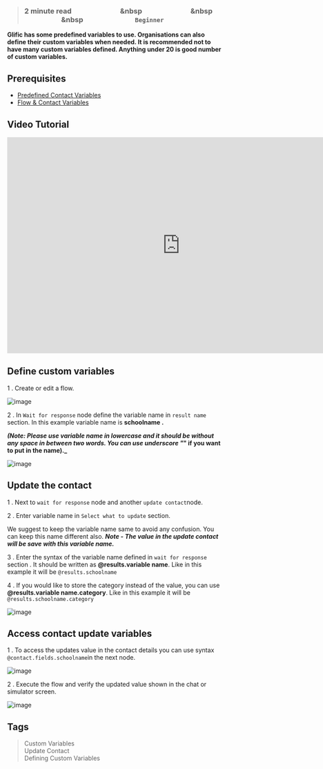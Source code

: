 > ### **2 minute read &nbsp; &nbsp; &nbsp; &nbsp; &nbsp; &nbsp; &nbsp; &nbsp; &nbsp; &nbsp; &nbsp; &nbsp; &nbsp; &nbsp; &nbsp &nbsp; &nbsp; &nbsp; &nbsp; &nbsp; &nbsp; &nbsp; &nbsp; &nbsp; &nbsp; &nbsp; &nbsp; &nbsp; &nbsp; &nbsp &nbsp; &nbsp; &nbsp; &nbsp; &nbsp; &nbsp; &nbsp; &nbsp; &nbsp; &nbsp; &nbsp; &nbsp; &nbsp; &nbsp; &nbsp &nbsp; &nbsp; &nbsp; &nbsp; &nbsp; &nbsp; &nbsp; &nbsp; &nbsp; &nbsp; &nbsp; &nbsp; &nbsp; &nbsp; &nbsp; `Beginner`**

**Glific has some predefined variables to use. Organisations can also define their custom variables when needed. It is recommended not to have many custom variables defined. Anything under 20 is good number of custom variables.**

## Prerequisites
- [Predefined Contact Variables](https://glific.github.io/docs/docs/Flows/Flow%20Variables/Predefined%20contact%20variables%20in%20Glific)
- [Flow & Contact Variables](https://glific.github.io/docs/docs/Flows/Flow%20Variables/Flow%20variables%20vs%20Contact%20variables)

## Video Tutorial

<iframe width="800" height="500" src="https://www.youtube.com/embed/Y2KWDO7SfnI" title="YouTube video player" frameborder="0" allow="accelerometer; autoplay; clipboard-write; encrypted-media; gyroscope; picture-in-picture; web-share" allowfullscreen></iframe>

## Define custom variables

1 . Create or edit a flow.

![image](https://user-images.githubusercontent.com/32592458/219549357-fdac2a44-b638-49fc-b023-6b5bf9e6bff4.png)

2 . In `Wait for response` node define the variable name in `result name` section. In this example variable name is  **schoolname .**

**_(Note: Please use variable name in lowercase and it should be without any space in between two words. You can use underscore &quot;_&quot; if you want to put in the name)._**

![image](https://user-images.githubusercontent.com/32592458/219549375-5c7a340a-0ffd-49fd-920c-a180feef6ab2.png)



## Update the contact 

1 . Next to `wait for response` node and another `update contact`node.

2 .  Enter variable name in `Select what to update` section.

We suggest to keep the variable name same to avoid any confusion. You can keep this name different also. **_Note - The value in the update contact will be save with this variable name._**

3 . Enter the syntax of the variable name defined in `wait for response`  section .  It should be written as **@results.variable name**. Like in this example it will be  `@results.schoolname`

4 . If you would like to store the category instead of the value, you can use **@results.variable name.category**. Like in this example it will be `@results.schoolname.category`

![image](https://user-images.githubusercontent.com/32592458/219549389-2d64835d-8671-4b04-94ce-5c9a53a61c39.png)

## Access contact update variables

1 .  To access the updates value in the contact details you can use syntax `@contact.fields.schoolname`in the next node.

![image](https://user-images.githubusercontent.com/32592458/219549402-c53a79b1-a9f7-43fb-955c-64476b386f2f.png)



2 . Execute the flow and verify the updated value shown in the chat or simulator screen.

![image](https://user-images.githubusercontent.com/32592458/219549411-46e5b788-28b8-4b13-bf74-1a833cbcd53f.png)

## Tags
> Custom Variables <br />
> Update Contact <br />
> Defining Custom Variables